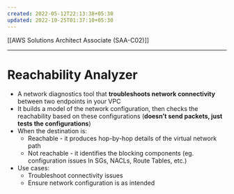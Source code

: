 ```yaml
---
created: 2022-05-12T22:13:38+05:30
updated: 2022-10-25T01:37:10+05:30
---
```

[[AWS Solutions Architect Associate (SAA-C02)]]

---
# Reachability Analyzer
-   A network diagnostics tool that **troubleshoots network connectivity** between two endpoints in your VPC
-   It builds a model of the network configuration, then checks the reachability based on these configurations (**doesn’t send packets, just tests the configurations**)
-   When the destination is:
    -   Reachable - it produces hop-by-hop details of the virtual network path
    -   Not reachable - it identifies the blocking components (eg. configuration issues In SGs, NACLs, Route Tables, etc.)
-   Use cases:
    -   Troubleshoot connectivity issues
    -   Ensure network configuration is as intended